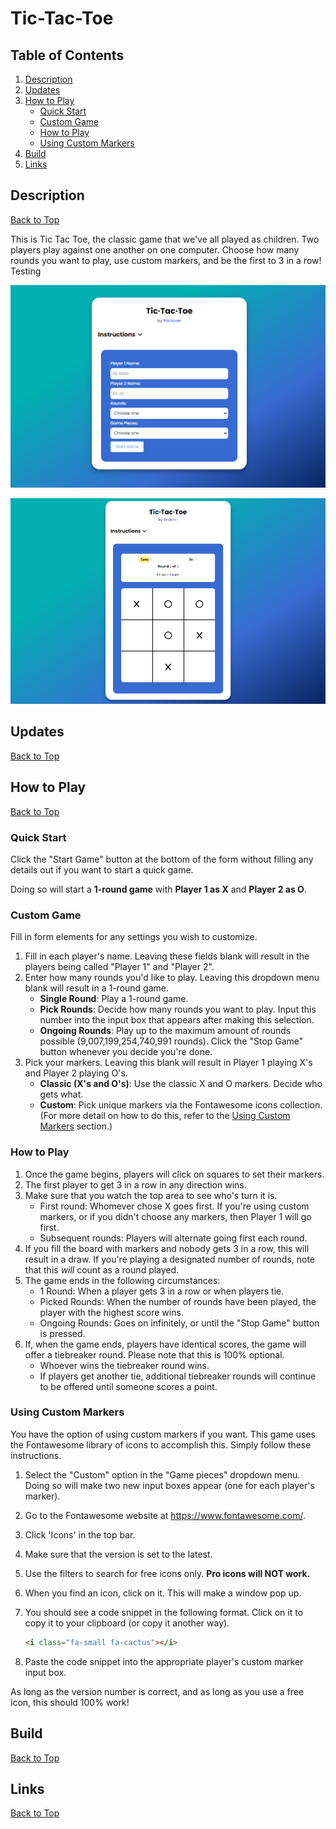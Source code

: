 # Tic-Tac-Toe
 
## Table of Contents
  1. [Description](#description)
  2. [Updates](#updates)
  3. [How to Play](#how-to-play)
     - [Quick Start](#quick-start)
     - [Custom Game](#custom-game)
     - [How to Play](#how-to-play-1)
     - [Using Custom Markers](#using-custom-markers)
  4. [Build](#build)
  5. [Links](#links)

## Description
[Back to Top](#table-of-contents)

This is Tic Tac Toe, the classic game that we've all played as children. Two players play against one another on one computer. Choose how many rounds you want to play, use custom markers, and be the first to 3 in a row! Testing

![](./images/ttt_desktop.png)

![](./images/ttt_desktop_open.png)

## Updates
[Back to Top](#table-of-contents)



## How to Play
[Back to Top](#table-of-contents)

### Quick Start
Click the "Start Game" button at the bottom of the form without filling any details out if you want to start a quick game. 

Doing so will start a **1-round game** with **Player 1 as X** and **Player 2 as O**.

### Custom Game

Fill in form elements for any settings you wish to customize.

1. Fill in each player's name. Leaving these fields blank will result in the players being called "Player 1" and "Player 2".
2. Enter how many rounds you'd like to play. Leaving this dropdown menu blank will result in a 1-round game.
   * **Single Round**: Play a 1-round game.
   * **Pick Rounds**: Decide how many rounds you want to play. Input this number into the input box that appears after making this selection.
   * **Ongoing Rounds**: Play up to the maximum amount of rounds possible (9,007,199,254,740,991 rounds). Click the "Stop Game" button whenever you decide you're done.
3. Pick your markers. Leaving this blank will result in Player 1 playing X's and Player 2 playing O's. 
    - **Classic (X's and O's)**: Use the classic X and O markers. Decide who gets what.
    - **Custom**: Pick unique markers via the Fontawesome icons collection. (For more detail on how to do this, refer to the [Using Custom Markers](#using-custom-markers) section.)


### How to Play
1. Once the game begins, players will click on squares to set their markers.
2. The first player to get 3 in a row in any direction wins.
3. Make sure that you watch the top area to see who's turn it is. 
    - First round: Whomever chose X goes first. If you're using custom markers, or if you didn't choose any markers, then Player 1 will go first.
    - Subsequent rounds: Players will alternate going first each round.
4. If you fill the board with markers and nobody gets 3 in a row, this will result in a draw. If you're playing a designated number of rounds, note that this *will* count as a round played.
5. The game ends in the following circumstances:
   - 1 Round: When a player gets 3 in a row or when players tie.
   - Picked Rounds: When the number of rounds have been played, the player with the highest score wins.
   - Ongoing Rounds: Goes on infinitely, or until the "Stop Game" button is pressed.
6. If, when the game ends, players have identical scores, the game will offer a tiebreaker round. Please note that this is 100% optional. 
   - Whoever wins the tiebreaker round wins.
   - If players get another tie, additional tiebreaker rounds will continue to be offered until someone scores a point.

### Using Custom Markers
You have the option of using custom markers if you want. This game uses the Fontawesome library of icons to accomplish this. Simply follow these instructions.

1. Select the "Custom" option in the "Game pieces" dropdown menu. Doing so will make two new input boxes appear (one for each player's marker).
2. Go to the Fontawesome website at https://www.fontawesome.com/.
3. Click 'Icons' in the top bar.
4. Make sure that the version is set to the latest.
5. Use the filters to search for free icons only. **Pro icons will NOT work.**
6. When you find an icon, click on it. This will make a window pop up.
7. You should see a code snippet in the following format. Click on it to copy it to your clipboard (or copy it another way).

    ```html
    <i class="fa-small fa-cactus"></i>
    ```
8. Paste the code snippet into the appropriate player's custom marker input box.

As long as the version number is correct, and as long as you use a free icon, this should 100% work!


## Build
[Back to Top](#table-of-contents)

## Links
[Back to Top](#table-of-contents)
